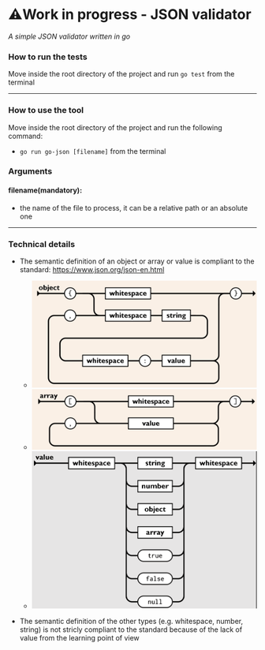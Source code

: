 ⚠️Work in progress - JSON validator
==============

*A simple JSON validator written in go*

### How to run the tests

Move inside the root directory of the project and run `go test` from the terminal

---

### How to use the tool

Move inside the root directory of the project and run the following command:

* `go run go-json [filename]` from the terminal

### Arguments

#### filename(mandatory):

* the name of the file to process, it can be a relative path or an absolute one

---

### Technical details

* The semantic definition of an object or array or value is compliant to the standard: https://www.json.org/json-en.html
    * ![object.png](assets/object.png)
    * ![array.png](assets/array.png)
    * ![value.png](assets/value.png)

* The semantic definition of the other types (e.g. whitespace, number, string) is not stricly compliant to the standard because of the lack of
  value from the learning point of view